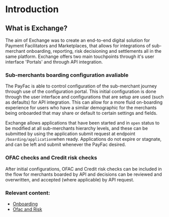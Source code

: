 # Introduction

## What is Exchange?

The aim of Exchange was to create an end-to-end digital solution for Payment Facilitators and Marketplaces, that allows for integrations of sub-merchant onboarding, reporting, risk decisioning and settlements all in the same platform. Exchange offers two main touchpoints through it's user interface 'Portals' and through API integration.

### Sub-merchants boarding configuration avaliable

The PayFac is able to control configuration of the sub-merchant journey through use of the configuration portal. This initial configuration is done through the user interface  and configurations that are setup are used (such as defaults) for API integration. This can allow for a more fluid on-boarding experience for users who have a similar demographic for the merchants being onboarded that may share or default to certain settings and fields.

Exchange allows applications that have been started and in `open` status to be modified at all sub-merchants hierarchy levels, and these can be submitted by using the application submit request at endpoint `/boarding/application`when ready. Applications do not expire or stagnate, and can be left and submit whenever the PayFac desired.

### OFAC checks and Credit risk checks

After initial configurations, OFAC and Credit risk checks can be included in the flow for merchants boarded by API and decisions can be reviewed and overwritten, and accepted (where applicable) by API request. 

### Relevant content: 

- [Onboarding](?path=docs/getting-started/boarding.md)
- [Ofac and Risk](?path=docs/getting-started/risk.md)

